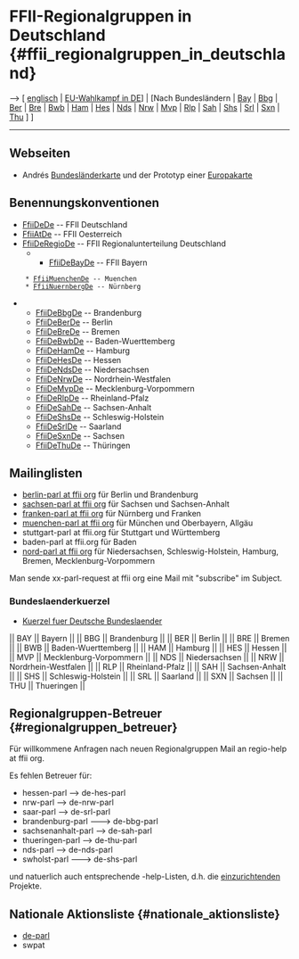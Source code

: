 # FFII-Regionalgruppen in Deutschland {#ffii_regionalgruppen_in_deutschland}

\--\> \[ [ englisch](FfiiRegioEn "wikilink") \| [ EU-Wahlkampf in
DE](ElectDeReg0405De "wikilink")\] \| \[Nach Bundesländern \| [
Bay](FfiiDeBayDe "wikilink") \| [ Bbg](FfiiDeBbgDe "wikilink") \| [
Ber](FfiiDeBerDe "wikilink") \| [ Bre](FfiiDeBreDe "wikilink") \| [
Bwb](FfiiDeBwbDe "wikilink") \| [ Ham](FfiiDeHamDe "wikilink") \| [
Hes](FfiiDeHesDe "wikilink") \| [ Nds](FfiiDeNdsDe "wikilink") \| [
Nrw](FfiiDeNrwDe "wikilink") \| [ Mvp](FfiiDeMvpDe "wikilink") \| [
Rlp](FfiiDeRlpDe "wikilink") \| [ Sah](FfiiDeSahDe "wikilink") \| [
Shs](FfiiDeShsDe "wikilink") \| [ Srl](FfiiDeSrlDe "wikilink") \| [
Sxn](FfiiDeSxnDe "wikilink") \| [ Thu](FfiiDeThuDe "wikilink") \] \]

------------------------------------------------------------------------

## Webseiten

-   Andrés
    [Bundesländerkarte](http://ffii.org/~arebenti/dkarte/dkarte.htm "wikilink")
    und der Prototyp einer
    [Europakarte](http://ffii.org/~arebenti/ekarte/ "wikilink")

## Benennungskonventionen

-   [FfiiDeDe](FfiiDeDe "wikilink") \-- FFII Deutschland
-   [FfiiAtDe](FfiiAtDe "wikilink") \-- FFII Oesterreich
-   [FfiiDeRegioDe](FfiiDeRegioDe "wikilink") \-- FFII
    Regionalunterteilung Deutschland
    -   -   [FfiiDeBayDe](FfiiDeBayDe "wikilink") \-- FFII Bayern

`    * `[`FfiiMuenchenDe`](FfiiMuenchenDe "wikilink")` -- Muenchen`\
`    * `[`FfiiNuernbergDe`](FfiiNuernbergDe "wikilink")` -- Nürnberg`

-   -   [FfiiDeBbgDe](FfiiDeBbgDe "wikilink") \-- Brandenburg
    -   [FfiiDeBerDe](FfiiDeBerDe "wikilink") \-- Berlin
    -   [FfiiDeBreDe](FfiiDeBreDe "wikilink") \-- Bremen
    -   [FfiiDeBwbDe](FfiiDeBwbDe "wikilink") \-- Baden-Wuerttemberg
    -   [FfiiDeHamDe](FfiiDeHamDe "wikilink") \-- Hamburg
    -   [FfiiDeHesDe](FfiiDeHesDe "wikilink") \-- Hessen
    -   [FfiiDeNdsDe](FfiiDeNdsDe "wikilink") \-- Niedersachsen
    -   [FfiiDeNrwDe](FfiiDeNrwDe "wikilink") \-- Nordrhein-Westfalen
    -   [FfiiDeMvpDe](FfiiDeMvpDe "wikilink") \-- Mecklenburg-Vorpommern
    -   [FfiiDeRlpDe](FfiiDeRlpDe "wikilink") \-- Rheinland-Pfalz
    -   [FfiiDeSahDe](FfiiDeSahDe "wikilink") \-- Sachsen-Anhalt
    -   [FfiiDeShsDe](FfiiDeShsDe "wikilink") \-- Schleswig-Holstein
    -   [FfiiDeSrlDe](FfiiDeSrlDe "wikilink") \-- Saarland
    -   [FfiiDeSxnDe](FfiiDeSxnDe "wikilink") \-- Sachsen
    -   [FfiiDeThuDe](FfiiDeThuDe "wikilink") \-- Thüringen

## Mailinglisten

-   [berlin-parl at ffii
    org](http://lists.ffii.org/mailman/listinfo/berlin-parl "wikilink")
    für Berlin und Brandenburg
-   [sachsen-parl at ffii
    org](http://lists.ffii.org/mailman/listinfo/sachsen-parl "wikilink")
    für Sachsen und Sachsen-Anhalt
-   [franken-parl at ffii
    org](http://lists.ffii.org/mailman/listinfo/franken-parl "wikilink")
    für Nürnberg und Franken
-   [muenchen-parl at ffii
    org](http://lists.ffii.org/mailman/listinfo/muenchen-parl "wikilink")
    für München und Oberbayern, Allgäu
-   stuttgart-parl at ffii.org für Stuttgart und Württemberg
-   baden-parl at ffii.org für Baden
-   [nord-parl at ffii
    org](http://lists.ffii.org/mailman/listinfo/nord-parl "wikilink")
    für Niedersachsen, Schleswig-Holstein, Hamburg, Bremen,
    Mecklenburg-Vorpommern

Man sende xx-parl-request at ffii org eine Mail mit \"subscribe\" im
Subject.

### Bundeslaenderkuerzel

-   [Kuerzel fuer Deutsche
    Bundeslaender](http://frank.peinemann.bei.t-online.de/travel/germlaender.htm "wikilink")

\|\| BAY \|\| Bayern \|\| \|\| BBG \|\| Brandenburg \|\| \|\| BER \|\|
Berlin \|\| \|\| BRE \|\| Bremen \|\| \|\| BWB \|\| Baden-Wuerttemberg
\|\| \|\| HAM \|\| Hamburg \|\| \|\| HES \|\| Hessen \|\| \|\| MVP \|\|
Mecklenburg-Vorpommern \|\| \|\| NDS \|\| Niedersachsen \|\| \|\| NRW
\|\| Nordrhein-Westfalen \|\| \|\| RLP \|\| Rheinland-Pfalz \|\| \|\|
SAH \|\| Sachsen-Anhalt \|\| \|\| SHS \|\| Schleswig-Holstein \|\| \|\|
SRL \|\| Saarland \|\| \|\| SXN \|\| Sachsen \|\| \|\| THU \|\|
Thueringen \|\|

## Regionalgruppen-Betreuer {#regionalgruppen_betreuer}

Für willkommene Anfragen nach neuen Regionalgruppen Mail an regio-help
at ffii org.

Es fehlen Betreuer für:

-   hessen-parl \--\> de-hes-parl
-   nrw-parl \--\> de-nrw-parl
-   saar-parl \--\> de-srl-parl
-   brandenburg-parl \-\--\> de-bbg-parl
-   sachsenanhalt-parl \--\> de-sah-parl
-   thueringen-parl \--\> de-thu-parl
-   nds-parl \--\> de-nds-parl
-   swholst-parl \-\--\> de-shs-parl

und natuerlich auch entsprechende -help-Listen, d.h. die [
einzurichtenden](FfiiprojKreEn "wikilink") Projekte.

## Nationale Aktionsliste {#nationale_aktionsliste}

-   [de-parl](http://lists.ffii.org/mailman/listinfo/de-parl "wikilink")
-   swpat

